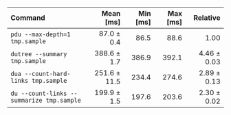 | Command | Mean [ms] | Min [ms] | Max [ms] | Relative |
|:---|---:|---:|---:|---:|
| `pdu --max-depth=1 tmp.sample` | 87.0 ± 0.4 | 86.5 | 88.6 | 1.00 |
| `dutree --summary tmp.sample` | 388.6 ± 1.7 | 386.9 | 392.1 | 4.46 ± 0.03 |
| `dua --count-hard-links tmp.sample` | 251.6 ± 11.5 | 234.4 | 274.6 | 2.89 ± 0.13 |
| `du --count-links --summarize tmp.sample` | 199.9 ± 1.5 | 197.6 | 203.6 | 2.30 ± 0.02 |
